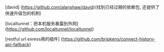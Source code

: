 
[david]
(https://github.com/alanshaw/david)(找到已经过期的依赖包, 还提供了快速升级包的机制)

[localtunnel：把本机服务暴露到外网]
(https://github.com/localtunnel/localtunnel)

[restful url exress用的插件]
(https://github.com/bripkens/connect-history-api-fallback)
